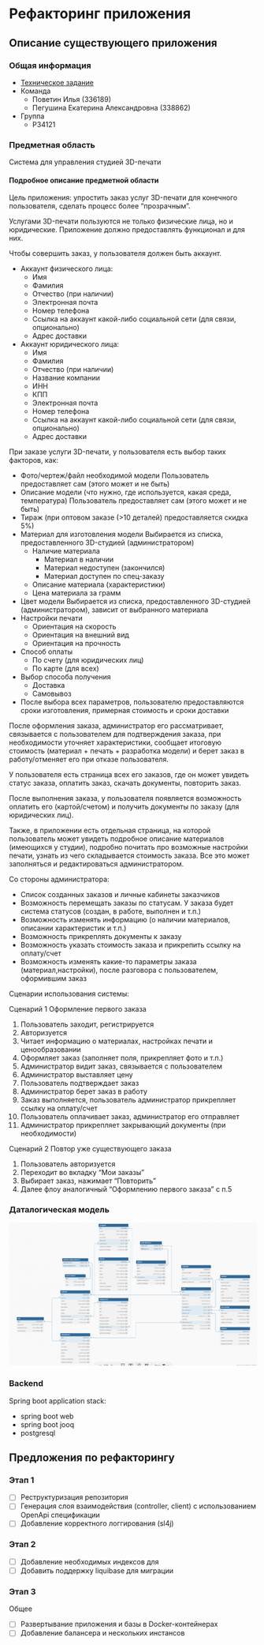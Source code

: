 # Рефакторинг приложения

## Описание существующего приложения

### Общая информация

- [Техническое задание](docs/pdf/term-paper-requirements.pdf)
- Команда
    - Поветин Илья (336189)
    - Пегушина Екатерина Александровна (338862)
- Группа
    - P34121

### Предметная область

Система для управления студией 3D-печати

#### Подробное описание предметной области

Цель приложения: упростить заказ услуг 3D-печати для конечного пользователя, сделать процесс более “прозрачным”.

Услугами 3D-печати пользуются не только физические лица, но и юридические. Приложение должно предоставлять функционал и для них.

Чтобы совершить заказ, у пользователя должен быть аккаунт.
- Аккаунт физического лица:
  - Имя
  - Фамилия
  - Отчество (при наличии)
  - Электронная почта
  - Номер телефона
  - Ссылка на аккаунт какой-либо социальной сети (для связи, опционально)
  - Адрес доставки
- Аккаунт юридического лица:
  - Имя
  - Фамилия
  - Отчество (при наличии)
  - Название компании
  - ИНН
  - КПП
  - Электронная почта
  - Номер телефона
  - Ссылка на аккаунт какой-либо социальной сети (для связи, опционально)
  - Адрес доставки

При заказе услуги 3D-печати, у пользователя есть выбор таких факторов, как:
- Фото/чертеж/файл необходимой модели Пользователь предоставляет сам (этого может и не быть)
- Описание модели (что нужно, где используется, какая среда, температура) Пользователь предоставляет сам (этого может и не быть)
- Тираж (при оптовом заказе (>10 деталей) предоставляется скидка 5%)
- Материал для изготовления модели Выбирается из списка, предоставленного 3D-студией (администратором)
  - Наличие материала
    - Материал в наличии
    - Материал недоступен (закончился)
    - Материал доступен по спец-заказу
  - Описание материала (характеристики)
  - Цена материала за грамм
- Цвет модели Выбирается из списка, предоставленного 3D-студией (администратором), зависит от выбранного материала 
- Настройки печати
  - Ориентация на скорость
  - Ориентация на внешний вид
  - Ориентация на прочность
- Способ оплаты
  - По счету (для юридических лиц)
  - По карте (для всех)
- Выбор способа получения
  - Доставка
  - Самовывоз
- После выбора всех параметров, пользователю предоставляются сроки изготовления, примерная стоимость и сроки доставки

После оформления заказа, администратор его рассматривает, связывается с пользователем для подтверждения заказа, при необходимости уточняет характеристики, сообщает итоговую стоимость (материал + печать + разработка модели) и берет заказ в работу/отменяет его при отказе пользователя.

У пользователя есть страница всех его заказов, где он может увидеть статус заказа, оплатить заказ, скачать документы, повторить заказ.

После выполнения заказа, у пользователя появляется возможность оплатить его (картой/счетом) и получить документы по заказу (для юридических лиц).

Также, в приложении есть отдельная страница, на которой пользователь может увидеть подробное описание материалов (имеющихся у студии), подробно почитать про возможные настройки печати, узнать из чего складывается стоимость заказа. Все это может заполняться и редактироваться администратором.

Со стороны администратора:
- Список созданных заказов и личные кабинеты заказчиков
- Возможность перемещать заказы по статусам. У заказа будет система статусов (создан, в работе, выполнен и т.п.)
- Возможность изменять информацию (о наличии материалов, описании характеристик и т.п.)
- Возможность прикреплять документы к заказу
- Возможность указать стоимость заказа и прикрепить ссылку на оплату/счет
- Возможность изменять какие-то параметры заказа (материал,настройки), после разговора с пользователем, оформившим заказ


Сценарии использования системы:

Сценарий 1
Оформление первого заказа

1. Пользователь заходит, регистрируется
2. Авторизуется
3. Читает информацию о материалах, настройках печати и ценообразовании
4. Оформляет заказ (заполняет поля, прикрепляет фото и т.п.)
5. Администратор видит заказ, связывается с пользователем
6. Администратор выставляет цену
7. Пользователь подтверждает заказ
8. Администратор берет заказ в работу
9. Заказ выполняется, пользователь администратор прикрепляет ссылку на оплату/счет
10. Пользователь оплачивает заказ, администратор его отправляет
11. Администратор прикрепляет закрывающий документы (при необходимости)

Сценарий 2
Повтор уже существующего заказа
1. Пользователь авторизуется
2. Переходит во вкладку “Мои заказы” 
3. Выбирает заказ, нажимает “Повторить” 
4. Далее флоу аналогичный “Оформлению первого заказа” с п.5

### Даталогическая модель



![dl-model.png](docs/img/dl-model.png)

### Backend

Spring boot application stack:

- spring boot web
- spring boot jooq
- postgresql

## Предложения по рефакторингу

### Этап 1

- [ ] Реструктуризация репозитория
- [ ] Генерация слоя взаимодействия (controller, client) с использованием OpenApi спецификации
- [ ] Добавление корректного логгирования (sl4j)

### Этап 2

- [ ] Добавление необходимых индексов для 
- [ ] Добавить поддержку liquibase для миграции

### Этап 3

Общее

- [ ] Развертывание приложения и базы в Docker-контейнерах
- [ ] Добавление балансера и нескольких инстансов